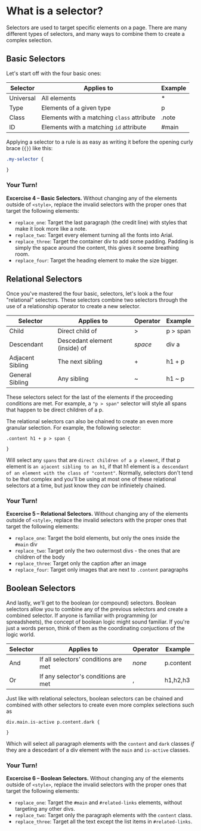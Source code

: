 # What is a selector?

Selectors are used to target specific elements on a page. There are many different types of selectors, and many ways to combine them to create a complex selection. 


## Basic Selectors
Let's start off with the four basic ones:

| Selector  | Applies to | Example |
| ------------- | ------------- | ------------- |
| Universal | All elements  | * 
| Type  | Elements of a given type | p
| Class | Elements with a matching `class` attribute | .note
| ID | Elements with a matching `id` attribute | #main

Applying a selector to a rule is as easy as writing it before the opening curly brace (`{}`) like this:

```css
.my-selector {

}
```

### Your Turn!
**Excercise 4 – Basic Selectors.** Without changing any of the elements outside of `<style>`, replace the invalid selectors with the proper ones that target the following elements:
- `replace_one`: Target the last paragraph (the credit line) with styles that make it look more like a note.
- `replace_two`: Target every element turning all the fonts into Arial.
- `replace_three`: Target the container div to add some padding. Padding is simply the space around the content, this gives it soeme breathing room.
- `replace_four`: Target the heading element to make the size bigger.

## Relational Selectors

Once you've mastered the four basic, selectors, let's look a the four "relational" selectors. These selectors combine two selectors through the use of a relationship operator to create a new selector. 

| Selector  | Applies to | Operator | Example |
| ------------- | ------------- | ------------- | ------------- |
| Child | Direct child of  | > | p > span
| Descendant  | Descedant element (inside) of | *space* | div a
| Adjacent Sibling | The next sibling | + | h1 + p
| General Sibling | Any sibling | ~ | h1 ~ p

These selectors select for the last of the elements if the proceeding conditions are met. For example, a `"p > span"` selector will style all spans that happen to be direct children of a p.

The relational selectors can also be chained to create an even more granular selection. For example, the following selector:
```
.content h1 + p > span {

}
```

Will select any `spans` that are `direct children of a p element`, if that p element is `an ajacent sibling to an h1`, if that h1 element is `a descendant of an element with the class of "content"`. Normally, selectors don't tend to be that complex and you'll be using at most one of these relational selectors at a time, but just know they *can* be infinietely chained.

### Your Turn!
**Excercise 5 – Relational Selectors.** Without changing any of the elements outside of `<style>`, replace the invalid selectors with the proper ones that target the following elements:
- `replace_one`: Target the bold elements, but only the ones inside the `#main` div
- `replace_two`: Target only the two outermost divs - the ones that are children of the body
- `replace_three`: Target only the caption after an image
- `replace_four`: Target only images that are next to `.content` paragraphs

## Boolean Selectors
And lastly, we'll get to the boolean (or compound) selectors. Boolean selectors allow you to combine any of the previous selectors and create a combined selector. If anyone is familiar with programming (or spreadsheets), the concept of boolean logic might sound familiar. If you're just a words person, think of them as the coordinating conjuctions of the logic world. 

| Selector  | Applies to | Operator | Example |
| ------------- | ------------- | ------------- | ------------- |
| And | If all selectors' conditions are met  | *none* | p.content
| Or  | If any selector's conditions are met | , | h1,h2,h3

Just like with relational selectors, boolean selectors can be chained and combined with other selectors to create even more complex selections such as
```
div.main.is-active p.content.dark {

}
```

Which will select all paragraph elements with the `content` and `dark` classes *if* they are a descedant of a div element with the `main` and `is-active` classes.

### Your Turn!
**Excercise 6 – Boolean Selectors.** Without changing any of the elements outside of `<style>`, replace the invalid selectors with the proper ones that target the following elements:
- `replace_one`: Target the `#main` and `#related-links` elements, without targeting any other divs.
- `replace_two`: Target only the paragraph elements with the `content` class.
- `replace_three`: Target all the text except the list items in `#related-links`.